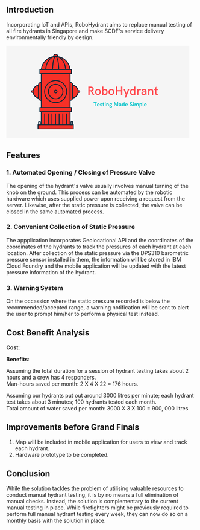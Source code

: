 ## Introduction

Incorporating IoT and APIs, RoboHydrant aims to replace manual testing of all fire hydrants in Singapore and make SCDF's service delivery environmentally friendly by design.

![logo](/assets/logo_small.png)

## Features
### 1. Automated Opening / Closing of Pressure Valve

The opening of the hydrant's valve usually involves manual turning of the knob on the ground. This process can be automated by the robotic hardware which uses supplied power upon receiving a request from the server. Likewise, after the static pressure is collected, the valve can be closed in the same automated process.

### 2. Convenient Collection of Static Pressure

The appplication incorporates Geolocational API and the coordinates of the coordinates of the hydrants to track the pressures of each hydrant at each location. After collection of the static pressure via the DPS310 barometric pressure sensor installed in them, the information will be stored in IBM Cloud Foundry and the mobile application will be updated with the latest pressure information of the hydrant. 

### 3. Warning System

On the occassion where the static pressure recorded is below the recommended/accepted range, a warning notification will be sent to alert the user to prompt him/her to perform a physical test instead.

## Cost Benefit Analysis
**Cost**:


**Benefits**: 

Assuming the total duration for a session of hydrant testing takes about 2 hours and a crew has 4 responders. <br>
Man-hours saved per month: 2 X 4 X 22 = 176 hours.

Assuming our hydrants put out around 3000 litres per minute; each hydrant test takes about 3 minutes; 100 hydrants tested each month. <br>
Total amount of water saved per month: 3000 X 3 X 100 = 900, 000 litres

## Improvements before Grand Finals

1. Map will be included in mobile application for users to view and track each hydrant.
2. Hardware prototype to be completed.

## Conclusion

While the solution tackles the problem of utilising valuable resources to conduct manual hydrant testing, it is by no means a full elimination of manual checks. Instead, the solution is complementary to the current manual testing in place. While firefighters might be previously required to perform full manual hydrant testing every week, they can now do so on a monthly basis with the solution in place.
